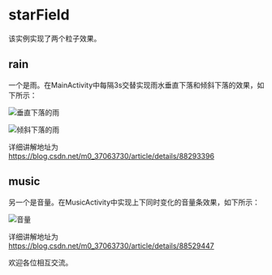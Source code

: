 # starField
该实例实现了两个粒子效果。

## rain
一个是雨。在MainActivity中每隔3s交替实现雨水垂直下落和倾斜下落的效果，如下所示：

![垂直下落的雨](https://github.com/Ailsa2019/rain/blob/master/img/FallingRain.png)

![倾斜下落的雨](https://github.com/Ailsa2019/rain/blob/master/img/SlantingFallingRain.png)
      
详细讲解地址为 https://blog.csdn.net/m0_37063730/article/details/88293396

## music
另一个是音量。在MusicActivity中实现上下同时变化的音量条效果，如下所示：

![音量](https://github.com/Ailsa2019/starfiled/blob/master/img/music.png)
      
详细讲解地址为 https://blog.csdn.net/m0_37063730/article/details/88529447

欢迎各位相互交流。
